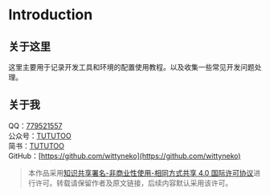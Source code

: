 # Introduction

## 关于这里

这里主要用于记录开发工具和环境的配置使用教程。以及收集一些常见开发问题处理。

## 关于我

QQ：[779521557](tencent://message/?Menu=yes&uin=779521557&Service=300&sigT=t)  
公众号：[TUTUTOO](https://mp.weixin.qq.com/mp/profile_ext?action=home&__biz=MzU4NDIyNTExNw==&scene=124#wechat_redirect)  
简书：[TUTUTOO](https://www.jianshu.com/u/4025214b6abd)  
GitHub：[https://github.com/wittyneko](https://github.com/wittyneko)



> 本作品采用[知识共享署名-非商业性使用-相同方式共享 4.0 国际许可协议](http://creativecommons.org/licenses/by-nc-sa/4.0/)进行许可。转载请保留作者及原文链接，后续内容默认采用该许可。

